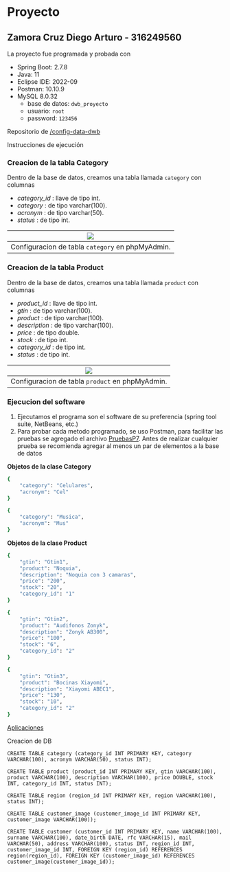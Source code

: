 # Proyecto

## Zamora Cruz Diego Arturo - 316249560

La proyecto fue programada y probada con

- Spring Boot: 2.7.8
- Java: 11
- Eclipse IDE: 2022-09
- Postman: 10.10.9
- MySQL 8.0.32
  * base de datos: `dwb_proyecto`
  * usuario: `root`
  * password: `123456`


Repositorio de [/config-data-dwb](https://github.com/diegodgl10/config-data-dwb)

Instrucciones de ejecución

### Creacion de la tabla Category

Dentro de la base de datos, creamos una tabla llamada `category` con columnas
   * *category_id* : llave de tipo int.
   * *category* : de tipo varchar(100).
   * *acronym* : de tipo varchar(50).
   * *status* : de tipo int.

| ![](phpMyAdmin_category.png)
|:----------------------:|
| Configuracion de tabla `category` en phpMyAdmin.


### Creacion de la tabla Product

Dentro de la base de datos, creamos una tabla llamada `product` con columnas
   * *product_id* : llave de tipo int.
   * *gtin* : de tipo varchar(100).
   * *product* : de tipo varchar(100).
   * *description* : de tipo varchar(100).
   * *price* : de tipo double.
   * *stock* : de tipo int.
   * *category_id* : de tipo int.
   * *status* : de tipo int.

| ![](phpMyAdmin_product.png)
|:----------------------:|
| Configuracion de tabla `product` en phpMyAdmin.


### Ejecucion del software

1. Ejecutamos el programa son el software de su preferencia (spring tool suite, NetBeans, etc.)
2. Para probar cada metodo programado, se uso Postman, para facilitar las pruebas se agregado el archivo [PruebasP7](PruebasP7.json). Antes de realizar cualquier prueba se recomienda agregar al menos un par de elementos a la base de datos

**Objetos de la clase Category**

```bash
{
    "category": "Celulares",
    "acronym": "Cel"
}
```
   
```bash
{
    "category": "Musica",
    "acronym": "Mus"
}
```

**Objetos de la clase Product**

```bash
{
    "gtin": "Gtin1",
    "product": "Noquia",
    "description": "Noquia con 3 camaras",
    "price": "200",
    "stock": "20",
    "category_id": "1"
}
```

```bash
{
    "gtin": "Gtin2",
    "product": "Audifonos Zonyk",
    "description": "Zonyk AB300",
    "price": "100",
    "stock": "6",
    "category_id": "2"
}
```

```bash
{
    "gtin": "Gtin3",
    "product": "Bocinas Xiayomi",
    "description": "Xiayomi ABEC1",
    "price": "130",
    "stock": "10",
    "category_id": "2"
}
```

[Aplicaciones](http://localhost:8090/applications)

Creacion de DB

`CREATE TABLE category (category_id INT PRIMARY KEY, category VARCHAR(100), acronym VARCHAR(50), status INT);`

`CREATE TABLE product (product_id INT PRIMARY KEY, gtin VARCHAR(100), product VARCHAR(100), description VARCHAR(100), price DOUBLE, stock INT, category_id INT, status INT);`

`CREATE TABLE region (region_id INT PRIMARY KEY, region VARCHAR(100), status INT);`

`CREATE TABLE customer_image (customer_image_id INT PRIMARY KEY, customer_image VARCHAR(100));`

`CREATE TABLE customer (customer_id INT PRIMARY KEY, name VARCHAR(100), surname VARCHAR(100), date_birth DATE, rfc VARCHAR(15), mail VARCHAR(50), address VARCHAR(100), status INT, region_id INT, customer_image_id INT, FOREIGN KEY (region_id) REFERENCES region(region_id), FOREIGN KEY (customer_image_id) REFERENCES customer_image(customer_image_id));`
